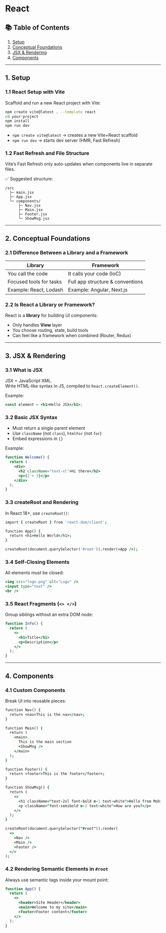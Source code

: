# React

## 📚 Table of Contents

1. [Setup](#1-setup)  
2. [Conceptual Foundations](#2-conceptual-foundations)  
3. [JSX & Rendering](#3-jsx--rendering)  
4. [Components](#4-components)  

---

## 1. Setup

### 1.1 React Setup with Vite

Scaffold and run a new React project with Vite:

```bash
npm create vite@latest . --template react
cd your-project
npm install
npm run dev
```

- `npm create vite@latest` → creates a new Vite+React scaffold  
- `npm run dev` → starts dev server (HMR, Fast Refresh)


### 1.2 Fast Refresh and File Structure

Vite’s Fast Refresh only auto-updates when components live in separate files.

✅ Suggested structure:

```
/src
  ├─ main.jsx
  ├─ App.jsx
  └─ components/
      ├─ Nav.jsx
      ├─ Main.jsx
      ├─ Footer.jsx
      └─ ShowMsg.jsx
```

---

## 2. Conceptual Foundations

### 2.1 Difference Between a Library and a Framework

| Library                        | Framework                       |
|--------------------------------|---------------------------------|
| You call the code              | It calls your code (IoC)        |
| Focused tools for tasks        | Full app structure & conventions|
| Example: React, Lodash         | Example: Angular, Next.js       |


### 2.2 Is React a Library or Framework?

React is a **library** for building UI components:

- Only handles **View** layer  
- You choose routing, state, build tools  
- Can feel like a framework when combined (Router, Redux)

---

## 3. JSX & Rendering

### 3.1 What is JSX

JSX = JavaScript XML.  
Write HTML‑like syntax in JS, compiled to `React.createElement()`.

Example:

```jsx
const element = <h1>Hello JSX</h1>;
```


### 3.2 Basic JSX Syntax

- Must return a single parent element  
- Use `className` (not `class`), `htmlFor` (not `for`)  
- Embed expressions in `{}`

Example:

```jsx
function Welcome() {
  return (
    <div>
      <h2 className="text-xl">Hi there</h2>
      <p>{2 + 3}</p>
    </div>
  );
}
```


### 3.3 createRoot and Rendering

In React 18+, use `createRoot()`:

```j
import { createRoot } from 'react-dom/client';

function App() {
  return <h1>Hello World</h1>;
}

createRoot(document.querySelector('#root')).render(<App />);
```


### 3.4 Self-Closing Elements

All elements must be closed:

```jsx
<img src="logo.png" alt="Logo" />
<input type="text" />
<br />
```


### 3.5 React Fragments (`<> </>`)

Group siblings without an extra DOM node:

```jsx
function Info() {
  return (
    <>
      <h1>Title</h1>
      <p>Description</p>
    </>
  );
}
```

---

## 4. Components

### 4.1 Custom Components

Break UI into reusable pieces:

```j
function Nav() {
  return <nav>This is the nav</nav>;
}

function Main() {
  return (
    <main>
      This is the main section
      <ShowMsg />
    </main>
  );
}

function Footer() {
  return <footer>This is the footer</footer>;
}

function ShowMsg() {
  return (
    <>
      <h1 className="text-2xl font-bold m-1 text-white">Hello from Mohit</h1>
      <p className="font-semibold m-1 text-white">How are you?</p>
    </>
  );
}

createRoot(document.querySelector("#root")).render(
  <>
    <Nav />
    <Main />
    <Footer />
  </>
);
```


### 4.2 Rendering Semantic Elements in `#root`

Always use semantic tags inside your mount point:

```jsx
function App() {
  return (
    <>
      <header>Site Header</header>
      <main>Welcome to my site</main>
      <footer>Footer content</footer>
    </>
  );
}
```
